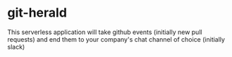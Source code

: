 # git-herald
This serverless application will take github events
(initially new pull requests) and end them to your
company's chat channel of choice (initially slack)

